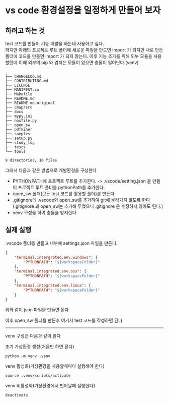 # vs code 환경설정을 일정하게 만들어 보자

## 하려고 하는 것
test 코드를 만들어 기능 개발을 하는데 사용하고 싶다.  
하지만 아래의 프로젝트 루트 폴더에 새로운 파일을 만드면 import 가 되지만 새로 만든 폴더에 코드를 만들면 import 가 되지 않는다.
이후 기능 추가를 위해 외부 모듈을 사용할텐데 이때 외부의 pip 와 겹치는 모듈이 있으면 충돌이 일어난다.(venv)

```shell
.
├── CHANGELOG.md
├── CONTRIBUTING.md
├── LICENSE
├── MANIFEST.in
├── Makefile
├── README.md
├── README.md.original
├── cmaprsrc
├── docs
├── mypy.ini
├── noxfile.py
├── open_sw
├── pdfminer
├── samples
├── setup.py
├── study_log
├── tests
└── tools

9 directories, 10 files
```

그래서 다음과 같은 방법으로 개발환경을 구성한다  
* PYTHONPATH에 프로젝트 루트를 추가한다. -> .vscode/setting.json 을 만들어 프로젝트 루트 폴더를 pythonPath를 추가한다.
* open_sw 폴더(모든 test 코드를 활용할 폴더)를 만든다
* .gitignore에 .vscode와 open_sw를 추가하여 git에 올라가지 않도록 한다 (.gitignore 과 open_sw는 추가해 두었으니 .gitignore 은 수정하지 않아도 된다.)
* venv 구성을 하여 충돌을 방지한다


## 실제 실행
.vscode 폴더를 만들고 내부에 settings.json 파일을 만든다.

```json
{
    "terminal.intergrated.env.windows": {
        "PYTHONPATH": "${workspaceFolder}"
    },
    "terminal.integrated.env.osx": {
        "PYTHONPATH": "${workspaceFolder}"
    },
    "terminal.integrated.env.linux": {
        "PYTHONPATH": "${workspaceFolder}"
    }
}
```
위와 같이 json 파일을 만들면 된다

이후 open_sw 폴더를 만든후 여기서 test 코드를 작성하면 된다

---
venv 구성은 다음과 같이 한다

초기 가상환경 생성(처음만 하면 된다)
```shell
python -m venv .venv
```

venv 활성화(가상환경을 사용할때마다 실행해야 한다)
```shell
source .venv/scripts/activate
```

venv 비활성화(가상환경에서 벗어날때 실행한다)
```shell
deactivate
```






